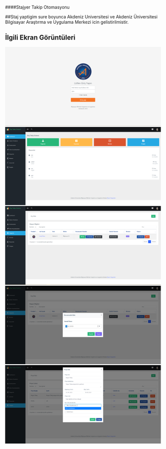 ####Stajyer Takip Otomasyonu

##Staj yaptigim sure boyunca Akdeniz Universitesi ve Akdeniz Üniversitesi Bilgisayar Araştırma ve Uygulama Merkezi icin gelistirilmistir.

## İlgili Ekran Görüntüleri

![](scrsaves\1.png)
![](scrsaves\2.png)
![](scrsaves\3.png)
![](scrsaves\4.png)
![](scrsaves\5.png)